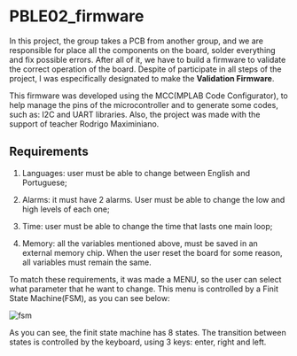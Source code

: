 # PBLE02_firmware

In this project, the group takes a PCB from another group, and we are responsible for place all the components on the board, solder everything and fix possible errors. After all of it, we have to build a firmware to validate the correct operation of the board. Despite of participate in all steps of the project, I was especifically designated to make the **Validation Firmware**.

This firmware was developed using the MCC(MPLAB Code Configurator), to help manage the pins of the microcontroller and to generate some codes, such as: I2C and UART libraries. Also, the project was made with the support of teacher Rodrigo Maximiniano. 

## Requirements

1. Languages: user must be able to change between English and Portuguese;

2. Alarms: it must have 2 alarms. User must be able to change the low and high levels of each one;

3. Time: user must be able to change the time that lasts one main loop;

4. Memory: all the variables mentioned above, must be saved in an external memory chip. When the user reset the board for some reason, all variables must remain the same.


To match these requirements, it was made a MENU, so the user can select what parameter that he want to change. This menu is controlled by a Finit State Machine(FSM), as you can see below: 

![fsm](https://user-images.githubusercontent.com/130314603/235377411-003ca25a-0612-4dbf-a3c2-0f0da7dacf81.jpeg)

As you can see, the finit state machine has 8 states. The transition between states is controlled by the keyboard, using 3 keys: enter, right and left. 
